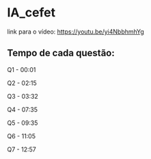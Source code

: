 # IA_cefet

link para o vídeo: https://youtu.be/yi4NbbhmhYg

## Tempo de cada questão:

Q1 - 00:01 

Q2 - 02:15

Q3 - 03:32

Q4 - 07:35

Q5 - 09:35

Q6 - 11:05

Q7 - 12:57
